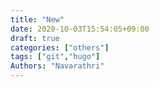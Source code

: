 ```yaml
---
title: "New"
date: 2020-10-03T15:54:05+09:00
draft: true
categories: ["others"]
tags: ["git","hugo"]
Authors: "Navarathri"
---
```


